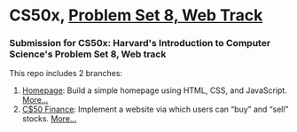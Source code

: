 # CS50x, [Problem Set 8, Web Track](https://cs50.harvard.edu/x/2020/tracks/web/)

### Submission for CS50x: Harvard's Introduction to Computer Science's Problem Set 8, Web track

This repo includes 2 branches:
1. [Homepage](https://github.com/theSeifHub/cs50x-pset8-webtrack/tree/homepage): Build a simple homepage using HTML, CSS, and JavaScript. [More...](https://cs50.harvard.edu/x/2020/tracks/web/homepage/)
2. [C$50 Finance](https://github.com/theSeifHub/cs50x-pset8-webtrack/tree/finance): Implement a website via which users can “buy” and “sell” stocks. [More...](https://cs50.harvard.edu/x/2020/tracks/web/finance/)
